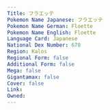 ```yaml
---
﻿Title: フラエッテ
Pokemon Name Japanese: フラエッテ
Pokemon Name German: Floette
Pokemon Name English: Floette
Language Card: Japanese
National Dex Number: 670
Region: Kalos
Regional Form: false
Additional Form: false
Mega: false
Gigantamax: false
Cover: false
Link: 
Owned: 
---
```

